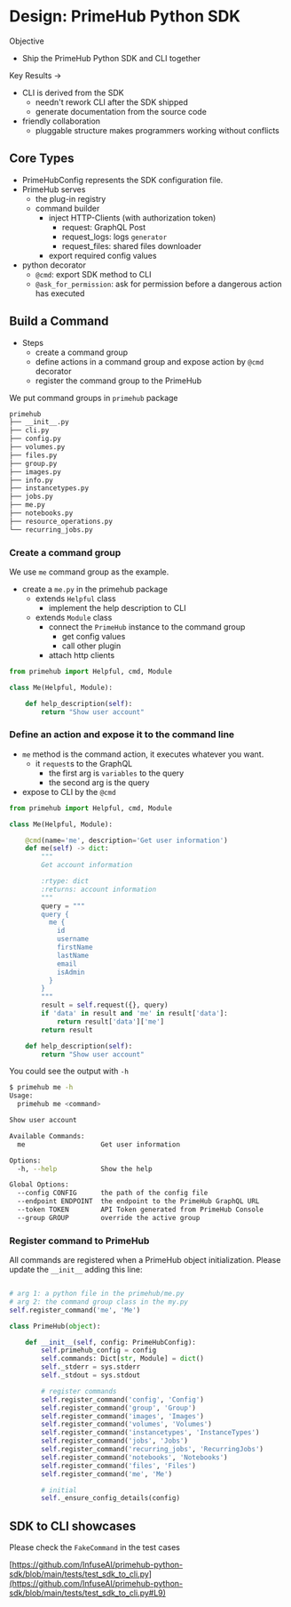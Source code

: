 # Design: PrimeHub Python SDK

Objective

- Ship the PrimeHub Python SDK and CLI together

Key Results →

- CLI is derived from the SDK
    - needn't rework CLI after the SDK shipped
    - generate documentation from the source code
- friendly collaboration
    - pluggable structure makes programmers working without conflicts

## Core Types

- PrimeHubConfig represents the SDK configuration file.
- PrimeHub serves
    - the plug-in registry
    - command builder
        - inject HTTP-Clients (with authorization token)
            - request: GraphQL Post
            - request_logs: logs `generator`
            - request_files: shared files downloader
        - export required config values
- python decorator
    - `@cmd`: export SDK method to CLI
    - `@ask_for_permission`: ask for permission before a dangerous action has executed

## Build a Command

- Steps
    - create a command group
    - define actions in a command group and expose action by `@cmd` decorator
    - register the command group to the PrimeHub

We put command groups in `primehub` package

```bash
primehub
├── __init__.py
├── cli.py
├── config.py
├── volumes.py
├── files.py
├── group.py
├── images.py
├── info.py
├── instancetypes.py
├── jobs.py
├── me.py
├── notebooks.py
├── resource_operations.py
└── recurring_jobs.py
```

### Create a command group

We use `me` command group as the example.

- create a `me.py` in the primehub package
    - extends `Helpful` class
        - implement the help description to CLI
    - extends `Module` class
        - connect the `PrimeHub` instance to the command group
            - get config values
            - call other plugin
        - attach http clients

```python
from primehub import Helpful, cmd, Module

class Me(Helpful, Module):

    def help_description(self):
        return "Show user account"
```

### Define an action and expose it to the command line

- `me` method is the command action, it executes whatever you want.
    - it `request`s to the GraphQL
        - the first arg is `variables` to the query
        - the second arg is the query
- expose to CLI by the `@cmd`

```python
from primehub import Helpful, cmd, Module

class Me(Helpful, Module):

    @cmd(name='me', description='Get user information')
    def me(self) -> dict:
        """
        Get account information

        :rtype: dict
        :returns: account information
        """
        query = """
        query {
          me {
            id
            username
            firstName
            lastName
            email
            isAdmin
          }
        }
        """
        result = self.request({}, query)
        if 'data' in result and 'me' in result['data']:
            return result['data']['me']
        return result

    def help_description(self):
        return "Show user account"
```

You could see the output with `-h`

```bash
$ primehub me -h
Usage:
  primehub me <command>

Show user account

Available Commands:
  me                   Get user information

Options:
  -h, --help           Show the help

Global Options:
  --config CONFIG      the path of the config file
  --endpoint ENDPOINT  the endpoint to the PrimeHub GraphQL URL
  --token TOKEN        API Token generated from PrimeHub Console
  --group GROUP        override the active group
```

### Register command to PrimeHub

All commands are registered when a PrimeHub object initialization. Please update the `__init__` adding this line:

```python

# arg 1: a python file in the primehub/me.py
# arg 2: the command group class in the my.py
self.register_command('me', 'Me')
```

```python
class PrimeHub(object):

    def __init__(self, config: PrimeHubConfig):
        self.primehub_config = config
        self.commands: Dict[str, Module] = dict()
        self._stderr = sys.stderr
        self._stdout = sys.stdout

        # register commands
        self.register_command('config', 'Config')
        self.register_command('group', 'Group')
        self.register_command('images', 'Images')
        self.register_command('volumes', 'Volumes')
        self.register_command('instancetypes', 'InstanceTypes')
        self.register_command('jobs', 'Jobs')
        self.register_command('recurring_jobs', 'RecurringJobs')
        self.register_command('notebooks', 'Notebooks')
        self.register_command('files', 'Files')
        self.register_command('me', 'Me')

        # initial
        self._ensure_config_details(config)
```

## SDK to CLI showcases

Please check the `FakeCommand` in the test cases

[https://github.com/InfuseAI/primehub-python-sdk/blob/main/tests/test_sdk_to_cli.py](https://github.com/InfuseAI/primehub-python-sdk/blob/main/tests/test_sdk_to_cli.py#L9)
